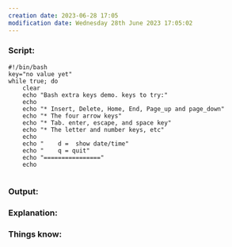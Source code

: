 ```yaml
---
creation date: 2023-06-28 17:05
modification date: Wednesday 28th June 2023 17:05:02
---
```


### Script: [](https://tldp.org/LDP/abs/html/escapingsection.html#BASHEK)

```
#!/bin/bash
key="no value yet"
while true; do
    clear
    echo "Bash extra keys demo. keys to try:"
    echo
    echo "* Insert, Delete, Home, End, Page_up and page_down"
    echo "* The four arrow keys"
    echo "* Tab. enter, escape, and space key"
    echo "* The letter and number keys, etc"
    echo 
    echo "    d =  show date/time"
    echo "    q = quit"
    echo "================"
    echo
    
```

### Output:



### Explanation:



### Things know:
